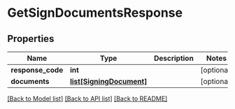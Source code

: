 # GetSignDocumentsResponse

## Properties
Name | Type | Description | Notes
------------ | ------------- | ------------- | -------------
**response_code** | **int** |  | [optional] 
**documents** | [**list[SigningDocument]**](SigningDocument.md) |  | [optional] 

[[Back to Model list]](../README.md#documentation-for-models) [[Back to API list]](../README.md#documentation-for-api-endpoints) [[Back to README]](../README.md)


